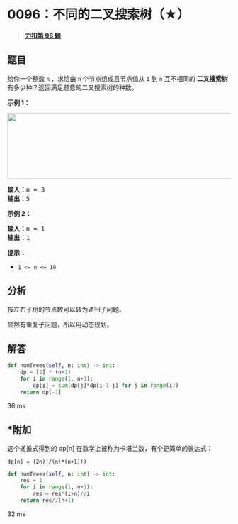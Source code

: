 # 0096：不同的二叉搜索树（★）


> <u>**[力扣第 96 题](https://leetcode.cn/problems/unique-binary-search-trees/)**</u>

## 题目

<p>给你一个整数 <code>n</code> ，求恰由 <code>n</code> 个节点组成且节点值从 <code>1</code> 到 <code>n</code> 互不相同的 <strong>二叉搜索树</strong> 有多少种？返回满足题意的二叉搜索树的种数。</p>



<p><strong>示例 1：</strong></p>
<img alt="" src="https://assets.leetcode.com/uploads/2021/01/18/uniquebstn3.jpg" style="width: 600px; height: 148px;" />
<pre>
<strong>输入：</strong>n = 3
<strong>输出：</strong>5
</pre>

<p><strong>示例 2：</strong></p>

<pre>
<strong>输入：</strong>n = 1
<strong>输出：</strong>1
</pre>



<p><strong>提示：</strong></p>

<ul>
<li><code>1 <= n <= 19</code></li>
</ul>


## 分析

按左右子树的节点数可以转为递归子问题。

显然有重复子问题，所以用动态规划。

## 解答

```python
def numTrees(self, n: int) -> int:
    dp = [1] * (n+1)
    for i in range(1, n+1):
        dp[i] = sum(dp[j]*dp[i-1-j] for j in range(i))
    return dp[-1]
```
36 ms

## *附加

这个递推式得到的 dp[n] 在数学上被称为卡塔兰数，有个更简单的表达式：

    dp[n] = (2n)!/(n!*(n+1)!)

```python
def numTrees(self, n: int) -> int:
    res = 1
    for i in range(1, n+1):
        res = res*(i+n)//i
    return res//(n+1)
```
32 ms

